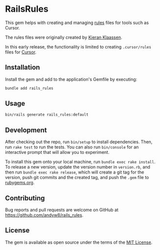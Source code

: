 # RailsRules

This gem helps with creating and managing [rules](https://docs.cursor.com/context/rules) files for tools such as Cursor.

The rules files were originally created by [Kieran Klaassen](https://github.com/kieranklaassen).

In this early release, the functionality is limited to creating `.cursor/rules` files for [Cursor](https://www.cursor.com).

## Installation

Install the gem and add to the application's Gemfile by executing:

```bash
bundle add rails_rules
```

## Usage

```bash
bin/rails generate rails_rules:default
```

## Development

After checking out the repo, run `bin/setup` to install dependencies. Then, run `rake test` to run the tests. You can also run `bin/console` for an interactive prompt that will allow you to experiment.

To install this gem onto your local machine, run `bundle exec rake install`. To release a new version, update the version number in `version.rb`, and then run `bundle exec rake release`, which will create a git tag for the version, push git commits and the created tag, and push the `.gem` file to [rubygems.org](https://rubygems.org).

## Contributing

Bug reports and pull requests are welcome on GitHub at https://github.com/andyw8/rails_rules.

## License

The gem is available as open source under the terms of the [MIT License](https://opensource.org/licenses/MIT).
